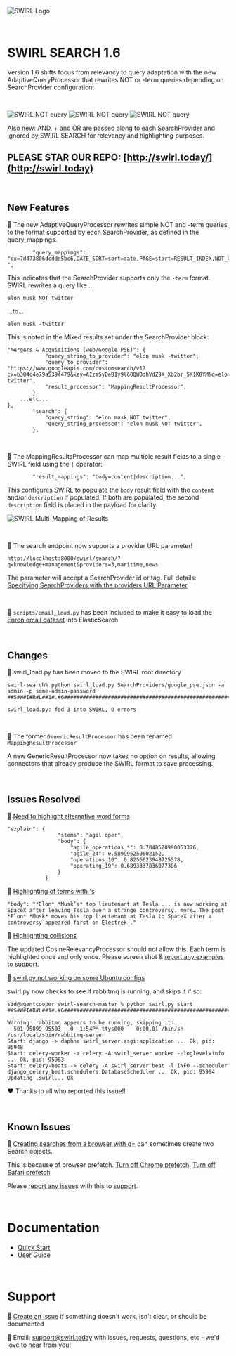 ![SWIRL Logo](./images/swirl_logo_notext_200.jpg)

<br/>

# SWIRL SEARCH 1.6

Version 1.6 shifts focus from relevancy to query adaptation with the new AdaptiveQueryProcessor that rewrites NOT or -term queries depending on SearchProvider configuration:

<br/>

![SWIRL NOT query](./images/swirl_NOT_query.png)
![SWIRL NOT query](./images/swirl_aqp_rewrote.png)
![SWIRL NOT query](./images/swirl_km_NOT_practice.png)

Also new: AND, + and OR are passed along to each SearchProvider and ignored by SWIRL SEARCH for relevancy and highlighting purposes.

## PLEASE STAR OUR REPO: [http://swirl.today/](http://swirl.today)

<br/>

## New Features

:small_blue_diamond: The new AdaptiveQueryProcessor rewrites simple NOT and -term queries to the format supported by each SearchProvider, as defined in the query_mappings. 

```
        "query_mappings": "cx=7d473806dcdde5bc6,DATE_SORT=sort=date,PAGE=start=RESULT_INDEX,NOT_CHAR=-",
```

This indicates that the SearchProvider supports only the ```-term``` format. SWIRL rewrites a query like ...

```
elon musk NOT twitter
```

...to...

```
elon musk -twitter
```

This is noted in the Mixed results set under the SearchProvider block:

```
"Mergers & Acquisitions (web/Google PSE)": {
            "query_string_to_provider": "elon musk -twitter",
            "query_to_provider": "https://www.googleapis.com/customsearch/v1?cx=b384c4e79a5394479&key=AIzaSyDeB1y9l6OQW0dhVdZ9X_Xb2br_SK1K8YM&q=elon+musk+-twitter",
            "result_processor": "MappingResultProcessor",
        }
    ...etc...
},
        "search": {
            "query_string": "elon musk NOT twitter",
            "query_string_processed": "elon musk NOT twitter",
        },
```

<br/>

:small_blue_diamond: The MappingResultsProcessor can map multiple result fields to a single SWIRL field using the ```|``` operator:

```
        "result_mappings": "body=content|description...",

```

This configures SWIRL to populate the ```body``` result field with the ```content``` and/or ```description``` if populated. If both are populated, the second ```description``` field is placed in the payload for clarity.

![SWIRL Multi-Mapping of Results](./images/swirl_multi_mapping.png)

<br/>

:small_blue_diamond: The search endpoint now supports a provider URL parameter! 

```
http://localhost:8000/swirl/search/?q=knowledge+management&providers=3,maritime,news
```

The parameter will accept a SearchProvider id or tag. Full details: [Specifying SearchProviders with the providers URL Parameter](https://github.com/sidprobstein/swirl-search/wiki/2.-User-Guide#specifying-the-searchproviders-with-the-providers-url-parameter)

 
<br/>

:small_blue_diamond: ```scripts/email_load.py``` has been included to make it easy to load the [Enron email dataset](https://www.cs.cmu.edu/~enron/) into ElasticSearch

<br/>

## Changes

:small_blue_diamond: swirl_load.py has been moved to the SWIRL root directory

```
swirl-search% python swirl_load.py SearchProviders/google_pse.json -a admin -p some-admin-password
##S#W#I#R#L##1#.#6##############################################################

swirl_load.py: fed 3 into SWIRL, 0 errors
```

<br/>

:small_blue_diamond: The former ```GenericResultProcessor``` has been renamed ```MappingResultProcessor```

A new GenericResultProcessor now takes no option on results, allowing connectors that already produce the SWIRL format to save processing.

<br/>

## Issues Resolved

:small_blue_diamond: [Need to highlight alternative word forms](https://github.com/sidprobstein/swirl-search/issues/34)

```
"explain": {
                "stems": "agil oper",
                "body": {
                    "agile_operations_*": 0.7048520990053376,
                    "agile_24": 0.589995250602152,
                    "operations_10": 0.8256623948725578,
                    "operating_19": 0.6893337836077386
                }
            }
```

:small_blue_diamond: [Highlighting of terms with 's](https://github.com/sidprobstein/swirl-search/issues/44) 

```
"body": "*Elon* *Musk’s* top lieutenant at Tesla ... is now working at SpaceX after leaving Tesla over a strange controversy. more… The post *Elon* *Musk* moves his top lieutenant at Tesla to SpaceX after a controversy appeared first on Electrek ."
```

:small_blue_diamond: [Highlighting collisions](https://github.com/sidprobstein/swirl-search/issues/38) 

The updated CosineRelevancyProcessor should not allow this. Each term is highlighted once and only once. Please screen shot & [report any examples to support](#support).

:small_blue_diamond: [swirl.py not working on some Ubuntu configs](https://github.com/sidprobstein/swirl-search/issues/47)

swirl.py now checks to see if rabbitmq is running, and skips it if so:

```
sid@agentcooper swirl-search-master % python swirl.py start
##S#W#I#R#L##1#.#6##############################################################

Warning: rabbitmq appears to be running, skipping it:
  501 95899 95503   0  1:54PM ttys000    0:00.01 /bin/sh /usr/local/sbin/rabbitmq-server
Start: django -> daphne swirl_server.asgi:application ... Ok, pid: 95948
Start: celery-worker -> celery -A swirl_server worker --loglevel=info ... Ok, pid: 95963
Start: celery-beats -> celery -A swirl_server beat -l INFO --scheduler django_celery_beat.schedulers:DatabaseScheduler ... Ok, pid: 95994
Updating .swirl... Ok
```

:heart: Thanks to all who reported this issue!!

<br/>

## Known Issues

:small_blue_diamond: [Creating searches from a browser with q=](https://github.com/sidprobstein/swirl-search/wiki/2.-User-Guide#creating-a-search-object-with-the-q-url-parameter) can sometimes create two Search objects. 

This is because of browser prefetch. [Turn off Chrome prefetch](https://www.technipages.com/google-chrome-prefetch). [Turn off Safari prefetch](https://stackoverflow.com/questions/29214246/how-to-turn-off-safaris-prefetch-feature)

Please [report any issues](https://github.com/sidprobstein/swirl-search/issues/) with this to [support](#support).

<br/>

# Documentation

* [Quick Start](https://github.com/sidprobstein/swirl-search/wiki/1.-Quick-Start)
* [User Guide](https://github.com/sidprobstein/swirl-search/wiki/2.-User-Guide)

<br/>

# Support

:small_blue_diamond: [Create an Issue](https://github.com/sidprobstein/swirl-search/issues) if something doesn't work, isn't clear, or should be documented

:small_blue_diamond: Email: [support@swirl.today](mailto:support@swirl.today) with issues, requests, questions, etc - we'd love to hear from you!
